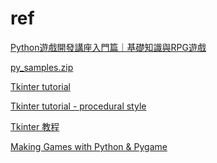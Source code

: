 # ref

[Python遊戲開發講座入門篇｜基礎知識與RPG遊戲](http://books.gotop.com.tw/download/ACG006300) <!-- Pnohtyg -->

[py_samples.zip](http://dlcenter.gotop.com.tw/SampleFiles/ACG006300/download/py_samples.zip) <!-- Pnohtyg -->

[Tkinter tutorial](https://zetcode.com/tkinter/)

[Tkinter tutorial - procedural style](https://zetcode.com/python/tkinter/)

[Tkinter 教程](https://www.delftstack.com/zh-tw/tutorial/tkinter-tutorial/)

[Making Games with Python & Pygame](https://inventwithpython.com/pygame/)
